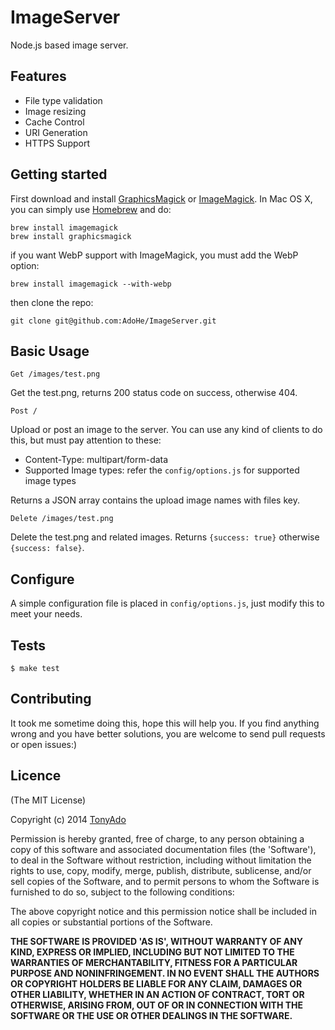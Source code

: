 # ImageServer

Node.js based image server.

## Features

* File type validation
* Image resizing
* Cache Control
* URI Generation
* HTTPS Support

## Getting started

First download and install [GraphicsMagick](http://www.graphicsmagick.org/) or [ImageMagick](http://www.imagemagick.org/). In Mac OS X, you can simply use [Homebrew](http://brew.sh/) and do:

```
brew install imagemagick
brew install graphicsmagick
```
if you want WebP support with ImageMagick, you must add the WebP option:

```
brew install imagemagick --with-webp
```
then clone the repo:

```
git clone git@github.com:AdoHe/ImageServer.git
```

## Basic Usage

`Get /images/test.png`

Get the test.png, returns 200 status code on success, otherwise 404.

`Post /`

Upload or post an image to the server. You can use any kind of clients to do this, but must pay attention to these:

* Content-Type: multipart/form-data
* Supported Image types: refer the `config/options.js` for supported image types

Returns a JSON array contains the upload image names with files key.

`Delete /images/test.png`

Delete the test.png and related images. Returns `{success: true}` otherwise `{success: false}`.


## Configure

A simple configuration file is placed in `config/options.js`, just modify this to meet your needs.


## Tests

```
$ make test
```

## Contributing

It took me sometime doing this, hope this will help you. If you find anything wrong and you have better solutions, you are welcome to send pull requests or open issues:)

## Licence

(The MIT License)

Copyright (c) 2014 [TonyAdo](https://github.com/AdoHe)

Permission is hereby granted, free of charge, to any person obtaining a copy of this software and associated documentation files (the 'Software'), to deal in the Software without restriction, including without limitation the rights to use, copy, modify, merge, publish, distribute, sublicense, and/or sell copies of the Software, and to permit persons to whom the Software is furnished to do so, subject to the following conditions:

The above copyright notice and this permission notice shall be included in all copies or substantial portions of the Software.

**THE SOFTWARE IS PROVIDED 'AS IS', WITHOUT WARRANTY OF ANY KIND, EXPRESS OR IMPLIED, INCLUDING BUT NOT LIMITED TO THE WARRANTIES OF MERCHANTABILITY, FITNESS FOR A PARTICULAR PURPOSE AND NONINFRINGEMENT. IN NO EVENT SHALL THE AUTHORS OR COPYRIGHT HOLDERS BE LIABLE FOR ANY CLAIM, DAMAGES OR OTHER LIABILITY, WHETHER IN AN ACTION OF CONTRACT, TORT OR OTHERWISE, ARISING FROM, OUT OF OR IN CONNECTION WITH THE SOFTWARE OR THE USE OR OTHER DEALINGS IN THE SOFTWARE.**

